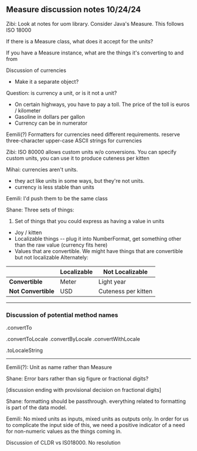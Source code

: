## Measure discussion notes 10/24/24

Zibi: Look at notes for uom library.  Consider Java's Measure. This follows ISO 18000

If there is a Measure class, what does it accept for the units?

If you have a Measure instance, what are the things it's converting to and from

Discussion of currencies
* Make it a separate object?

Question: is currency a unit, or is it not a unit?

- On certain highways, you have to pay a toll. The price of the toll is euros / kilometer
- Gasoline in dollars per gallon
- Currency can be in numerator

Eemili(?) Formatters for currencies need different requirements. reserve three-character upper-case ASCII strings for currencies

Zibi: ISO 80000 allows custom units w/o conversions. You can specify custom units, you can use it to produce cuteness per kitten

Mihai: currencies aren't units.
* they act like units in some ways, but they're not units.
* currency is less stable than units

Eemili: I'd push them to be the same class

Shane:
Three sets of things:
1. Set of things that you could express as having a value in units
  - Joy / kitten
  - Localizable things -- plug it into NumberFormat, get something other than the raw value (currency fits here)
  - Values that are convertible. We might have things that are convertible but not localizable
Alternately:


| | Localizable | Not Localizable |
| -------- | -------- | -------- |
| **Convertible** | Meter     | Light year     |
| **Not Convertible** | USD |  Cuteness per kitten |

---

### Discussion of potential method names

.convertTo

.convertToLocale    .convertByLocale .convertWithLocale

.toLocaleString

---

Eemili(?): Unit as name rather than Measure

Shane: Error bars rather than sig figure or fractional digits?

[discussion ending with provisional decision on fractional digits]

Shane: formatting should be passthrough. everything related to formatting is part of the data model.

Eemili: No mixed units as inputs, mixed units as outputs only. In order for us to complicate the input side of this, we need a positive indicator of a need for non-numeric values as the things coming in.

Discussion of CLDR vs IS018000. No resolution

